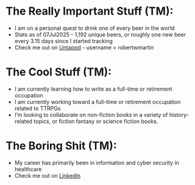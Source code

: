 # The Really Important Stuff (TM):
- I am on a personal quest to drink one of every beer in the world
- Stats as of 07Jul2025 - 1,192 unique beers, or roughly one new beer every 3.15 days since I started tracking
- Check me out on [Untappd](https://https://untappd.com/) - username = robertwmartin


# The Cool Stuff (TM):
- I am currently learning how to write as a full-time or retirement occupation
- I am currently working toward a full-time or retirement occupation related to TTRPGs
- I’m looking to collaborate on non-fiction books in a variety of history-related topics, or fiction fantasy or science fiction books.


# The Boring Shit (TM):
- My career has primarily been in information and cyber security in healthcare
- Check me out on [LinkedIn](https://www.linkedin.com/in/robertwmartin)

<!---
robertwmartin/robertwmartin is a ✨ special ✨ repository because its `README.md` (this file) appears on your GitHub profile.
You can click the Preview link to take a look at your changes.
--->
